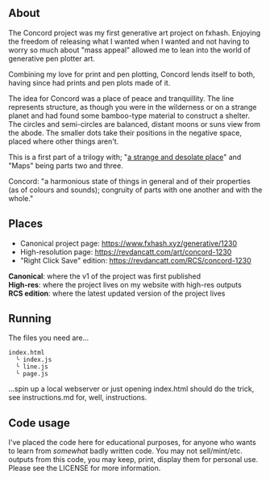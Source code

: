 ## About

The Concord project was my first generative art project on fxhash. Enjoying the freedom of releasing what I wanted when I wanted and not having to worry so much about "mass appeal" allowed me to lean into the world of generative pen plotter art.

Combining my love for print and pen plotting, Concord lends itself to both, having since had prints and pen plots made of it.

The idea for Concord was a place of peace and tranquillity. The line represents structure, as though you were in the wilderness or on a strange planet and had found some bamboo-type material to construct a shelter. The circles and semi-circles are balanced, distant moons or suns view from the abode. The smaller dots take their positions in the negative space, placed where other things aren't.

This is a first part of a trilogy with; "[a strange and desolate place](https://revdancatt.com/art/a-strange-and-desolate-place-10817)" and "Maps" being parts two and three.

Concord: "a harmonious state of things in general and of their properties (as of colours and sounds); congruity of parts with one another and with the whole."

## Places

* Canonical project page: https://www.fxhash.xyz/generative/1230
* High-resolution page: https://revdancatt.com/art/concord-1230
* "Right Click Save" edition: https://revdancatt.com/RCS/concord-1230

**Canonical**: where the v1 of the project was first published  
**High-res**: where the project lives on my website with high-res outputs  
**RCS edition**: where the latest updated version of the project lives

## Running

The files you need are...

```
index.html
  ╰ index.js
  ╰ line.js
  ╰ page.js
```

...spin up a local webserver or just opening index.html should do the trick, see instructions.md for, well, instructions.

## Code usage

I've placed the code here for educational purposes, for anyone who wants to learn from _somewhat_ badly written code. You may not sell/mint/etc. outputs from this code, you may keep, print, display them for personal use. Please see the LICENSE for more information.
